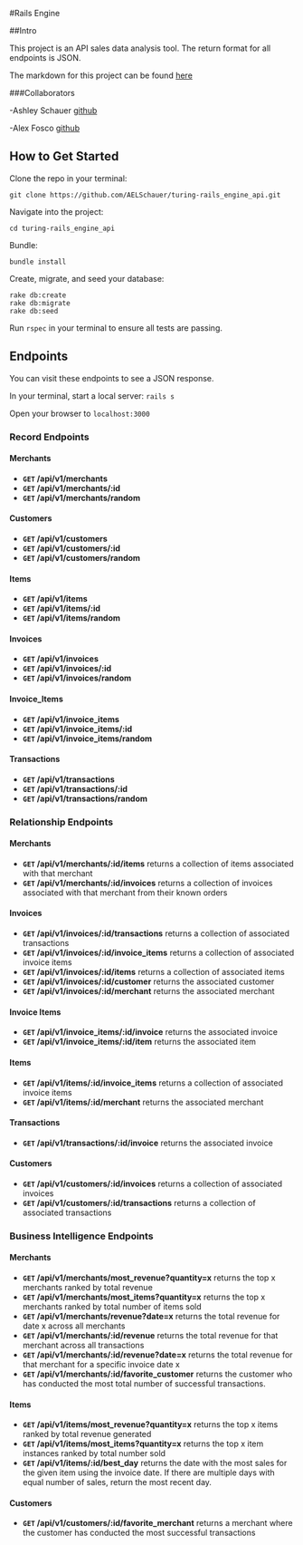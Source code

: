 #Rails Engine

##Intro

This project is an API sales data analysis tool. The return format for all endpoints is JSON.

The markdown for this project can be found [here](http://backend.turing.io/module3/projects/rails_engine)

###Collaborators

-Ashley Schauer [github](https://github.com/AELSchauer)

-Alex Fosco [github](https://github.com/alfosco)

## How to Get Started

Clone the repo in your terminal:
```
git clone https://github.com/AELSchauer/turing-rails_engine_api.git
```

Navigate into the project:
```
cd turing-rails_engine_api
```

Bundle:
```
bundle install
```

Create, migrate, and seed your database:
```
rake db:create
rake db:migrate
rake db:seed
```

Run `rspec` in your terminal to ensure all tests are passing.

## Endpoints
You can visit these endpoints to see a JSON response.

In your terminal, start a local server: `rails s`

Open your browser to `localhost:3000`

### Record Endpoints

#### Merchants
- **<code>GET</code> /api/v1/merchants**
- **<code>GET</code> /api/v1/merchants/:id**
- **<code>GET</code> /api/v1/merchants/random**

#### Customers
- **<code>GET</code> /api/v1/customers**
- **<code>GET</code> /api/v1/customers/:id**
- **<code>GET</code> /api/v1/customers/random**

#### Items
- **<code>GET</code> /api/v1/items**
- **<code>GET</code> /api/v1/items/:id**
- **<code>GET</code> /api/v1/items/random**

#### Invoices
- **<code>GET</code> /api/v1/invoices**
- **<code>GET</code> /api/v1/invoices/:id**
- **<code>GET</code> /api/v1/invoices/random**

#### Invoice_Items
- **<code>GET</code> /api/v1/invoice_items**
- **<code>GET</code> /api/v1/invoice_items/:id**
- **<code>GET</code> /api/v1/invoice_items/random**

#### Transactions
- **<code>GET</code> /api/v1/transactions**
- **<code>GET</code> /api/v1/transactions/:id**
- **<code>GET</code> /api/v1/transactions/random**

### Relationship Endpoints

#### Merchants

- **<code>GET</code> /api/v1/merchants/:id/items** returns a collection of items associated with that merchant
- **<code>GET</code> /api/v1/merchants/:id/invoices** returns a collection of invoices associated with that merchant from their known orders

#### Invoices

- **<code>GET</code> /api/v1/invoices/:id/transactions** returns a collection of associated transactions
- **<code>GET</code> /api/v1/invoices/:id/invoice_items** returns a collection of associated invoice items
- **<code>GET</code> /api/v1/invoices/:id/items** returns a collection of associated items
- **<code>GET</code> /api/v1/invoices/:id/customer** returns the associated customer
- **<code>GET</code> /api/v1/invoices/:id/merchant** returns the associated merchant

#### Invoice Items

- **<code>GET</code> /api/v1/invoice_items/:id/invoice** returns the associated invoice
- **<code>GET</code> /api/v1/invoice_items/:id/item** returns the associated item

#### Items

- **<code>GET</code> /api/v1/items/:id/invoice_items** returns a collection of associated invoice items
- **<code>GET</code> /api/v1/items/:id/merchant** returns the associated merchant
#### Transactions

- **<code>GET</code> /api/v1/transactions/:id/invoice** returns the associated invoice

#### Customers

- **<code>GET</code> /api/v1/customers/:id/invoices** returns a collection of associated invoices
- **<code>GET</code> /api/v1/customers/:id/transactions** returns a collection of associated transactions

### Business Intelligence Endpoints

#### Merchants

- **<code>GET</code> /api/v1/merchants/most_revenue?quantity=x** returns the top x merchants ranked by total revenue
- **<code>GET</code> /api/v1/merchants/most_items?quantity=x** returns the top x merchants ranked by total number of items sold
- **<code>GET</code> /api/v1/merchants/revenue?date=x** returns the total revenue for date x across all merchants
- **<code>GET</code>  /api/v1/merchants/:id/revenue** returns the total revenue for that merchant across all transactions
- **<code>GET</code>  /api/v1/merchants/:id/revenue?date=x** returns the total revenue for that merchant for a specific invoice date x
- **<code>GET</code>  /api/v1/merchants/:id/favorite_customer** returns the customer who has conducted the most total number of successful transactions.

#### Items

- **<code>GET</code> /api/v1/items/most_revenue?quantity=x** returns the top x items ranked by total revenue generated
- **<code>GET</code> /api/v1/items/most_items?quantity=x** returns the top x item instances ranked by total number sold
- **<code>GET</code> /api/v1/items/:id/best_day** returns the date with the most sales for the given item using the invoice date. If there are multiple days with equal number of sales, return the most recent day.

#### Customers

- **<code>GET</code> /api/v1/customers/:id/favorite_merchant** returns a merchant where the customer has conducted the most successful transactions
